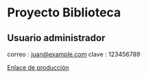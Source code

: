 # Proyecto Biblioteca

## Usuario administrador
correo : juan@example.com
clave : 123456789

[Enlace de producción](erickmf.dev)
